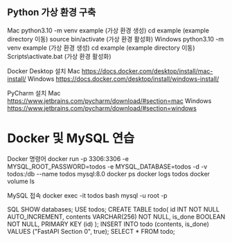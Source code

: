 ## Python 가상 환경 구축
Mac
python3.10 -m venv example (가상 환경 생성)
cd example (example directory 이동)
source bin/activate (가상 환경 활성화)
Windows
python3.10 -m venv example (가상 환경 생성)
cd example (example directory 이동)
Scripts\activate.bat (가상 환경 활성화)

Docker Desktop 설치 
Mac
https://docs.docker.com/desktop/install/mac-install/
Windows
https://docs.docker.com/desktop/install/windows-install/
 

PyCharm 설치
Mac
https://www.jetbrains.com/pycharm/download/#section=mac
Windows
https://www.jetbrains.com/pycharm/download/#section=windows

 
# Docker 및 MySQL 연습

Docker 명령어
docker run -p 3306:3306 -e MYSQL_ROOT_PASSWORD=todos -e MYSQL_DATABASE=todos -d -v todos:/db --name todos mysql:8.0
docker ps
docker logs todos
docker volume ls
 

MySQL 접속
docker exec -it todos bash 
mysql -u root -p
 
SQL
SHOW databases;
USE todos;
CREATE TABLE todo(
    id INT NOT NULL AUTO_INCREMENT,
    contents VARCHAR(256) NOT NULL,
    is_done BOOLEAN NOT NULL,
    PRIMARY KEY (id)
);
INSERT INTO todo (contents, is_done) VALUES ("FastAPI Section 0", true);
SELECT * FROM todo;
